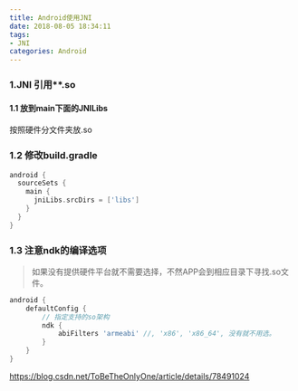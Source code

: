 ```yaml
---
title: Android使用JNI
date: 2018-08-05 18:34:11
tags:
- JNI
categories: Android
---
```


### 1.JNI 引用**.so
#### 1.1 放到main下面的JNILibs
按照硬件分文件夹放.so

### 1.2 修改build.gradle

``` groovy
android {
  sourceSets {
    main {
      jniLibs.srcDirs = ['libs']
    }
  }
}
```

### 1.3 注意ndk的编译选项
> 如果没有提供硬件平台就不需要选择，不然APP会到相应目录下寻找.so文件。
``` groovy
android {
    defaultConfig {
        // 指定支持的so架构
        ndk {
            abiFilters 'armeabi' //, 'x86', 'x86_64', 没有就不用选。
        }
    }
}
```

https://blog.csdn.net/ToBeTheOnlyOne/article/details/78491024